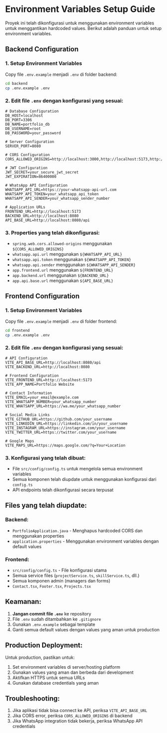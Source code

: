 # Environment Variables Setup Guide

Proyek ini telah dikonfigurasi untuk menggunakan environment variables untuk menggantikan hardcoded values. Berikut adalah panduan untuk setup environment variables.

## Backend Configuration

### 1. Setup Environment Variables

Copy file `.env.example` menjadi `.env` di folder backend:

```bash
cd backend
cp .env.example .env
```

### 2. Edit file `.env` dengan konfigurasi yang sesuai:

```env
# Database Configuration
DB_HOST=localhost
DB_PORT=3306
DB_NAME=portfolio_db
DB_USERNAME=root
DB_PASSWORD=your_password

# Server Configuration
SERVER_PORT=8080

# CORS Configuration
CORS_ALLOWED_ORIGINS=http://localhost:3000,http://localhost:5173,http://localhost:5174

# JWT Configuration
JWT_SECRET=your_secure_jwt_secret
JWT_EXPIRATION=86400000

# WhatsApp API Configuration
WHATSAPP_API_URL=https://your-whatsapp-api-url.com
WHATSAPP_API_TOKEN=your_whatsapp_api_token
WHATSAPP_API_SENDER=your_whatsapp_sender_number

# Application URLs
FRONTEND_URL=http://localhost:5173
BACKEND_URL=http://localhost:8080
API_BASE_URL=http://localhost:8080/api
```

### 3. Properties yang telah dikonfigurasi:

- `spring.web.cors.allowed-origins` menggunakan `${CORS_ALLOWED_ORIGINS}`
- `whatsapp.api.url` menggunakan `${WHATSAPP_API_URL}`
- `whatsapp.api.token` menggunakan `${WHATSAPP_API_TOKEN}`
- `whatsapp.api.sender` menggunakan `${WHATSAPP_API_SENDER}`
- `app.frontend.url` menggunakan `${FRONTEND_URL}`
- `app.backend.url` menggunakan `${BACKEND_URL}`
- `app.api.base.url` menggunakan `${API_BASE_URL}`

## Frontend Configuration

### 1. Setup Environment Variables

Copy file `.env.example` menjadi `.env` di folder frontend:

```bash
cd frontend
cp .env.example .env
```

### 2. Edit file `.env` dengan konfigurasi yang sesuai:

```env
# API Configuration
VITE_API_BASE_URL=http://localhost:8080/api
VITE_BACKEND_URL=http://localhost:8080

# Frontend Configuration
VITE_FRONTEND_URL=http://localhost:5173
VITE_APP_NAME=Portfolio Website

# Contact Information
VITE_EMAIL=your_email@example.com
VITE_WHATSAPP_NUMBER=your_whatsapp_number
VITE_WHATSAPP_URL=https://wa.me/your_whatsapp_number

# Social Media Links
VITE_GITHUB_URL=https://github.com/your_username
VITE_LINKEDIN_URL=https://linkedin.com/in/your_username
VITE_INSTAGRAM_URL=https://instagram.com/your_username
VITE_TWITTER_URL=https://twitter.com/your_username

# Google Maps
VITE_MAPS_URL=https://maps.google.com/?q=Your+Location
```

### 3. Konfigurasi yang telah dibuat:

- File `src/config/config.ts` untuk mengelola semua environment variables
- Semua komponen telah diupdate untuk menggunakan konfigurasi dari `config.ts`
- API endpoints telah dikonfigurasi secara terpusat

## Files yang telah diupdate:

### Backend:
- `PortfolioApplication.java` - Menghapus hardcoded CORS dan menggunakan properties
- `application.properties` - Menggunakan environment variables dengan default values

### Frontend:
- `src/config/config.ts` - File konfigurasi utama
- Semua service files (`projectService.ts`, `skillService.ts`, dll.)
- Semua komponen admin (managers dan forms)
- `Contact.tsx`, `Footer.tsx`, `Projects.tsx`

## Keamanan:

1. **Jangan commit file `.env`** ke repository
2. File `.env` sudah ditambahkan ke `.gitignore`
3. Gunakan `.env.example` sebagai template
4. Ganti semua default values dengan values yang aman untuk production

## Production Deployment:

Untuk production, pastikan untuk:
1. Set environment variables di server/hosting platform
2. Gunakan values yang aman dan berbeda dari development
3. Aktifkan HTTPS untuk semua URLs
4. Gunakan database credentials yang aman

## Troubleshooting:

1. Jika aplikasi tidak bisa connect ke API, periksa `VITE_API_BASE_URL`
2. Jika CORS error, periksa `CORS_ALLOWED_ORIGINS` di backend
3. Jika WhatsApp integration tidak bekerja, periksa WhatsApp API credentials